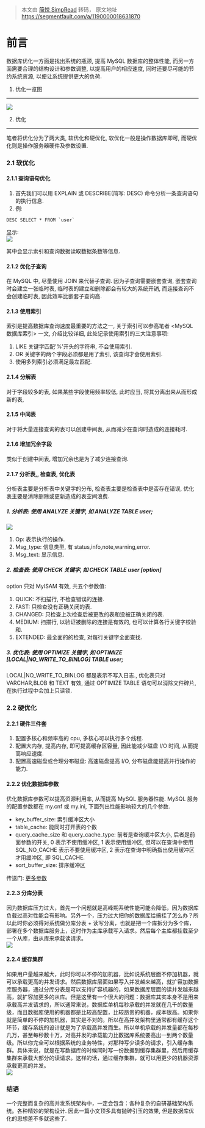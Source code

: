 > 本文由 [简悦 SimpRead](http://ksria.com/simpread/) 转码， 原文地址 https://segmentfault.com/a/1190000018631870

前言
==

数据库优化一方面是找出系统的瓶颈, 提高 MySQL 数据库的整体性能, 而另一方面需要合理的结构设计和参数调整, 以提高用户的相应速度, 同时还要尽可能的节约系统资源, 以便让系统提供更大的负荷.

1. 优化一览图
--------

![](https://segmentfault.com/img/bVbqner?w=990&h=607)

2. 优化
-----

笔者将优化分为了两大类, 软优化和硬优化, 软优化一般是操作数据库即可, 而硬优化则是操作服务器硬件及参数设置.

### 2.1 软优化

#### 2.1.1 查询语句优化

1. 首先我们可以用 EXPLAIN 或 DESCRIBE(简写: DESC) 命令分析一条查询语句的执行信息.  
2. 例:

```
DESC SELECT * FROM `user`

```

显示:  
![](https://segmentfault.com/img/bVbqlbi?w=681&h=56)

其中会显示索引和查询数据读取数据条数等信息.

#### 2.1.2 优化子查询

在 MySQL 中, 尽量使用 JOIN 来代替子查询. 因为子查询需要嵌套查询, 嵌套查询时会建立一张临时表, 临时表的建立和删除都会有较大的系统开销, 而连接查询不会创建临时表, 因此效率比嵌套子查询高.

#### 2.1.3 使用索引

索引是提高数据库查询速度最重要的方法之一, 关于索引可以参高笔者 <MySQL 数据库索引> 一文, 介绍比较详细, 此处记录使用索引的三大注意事项:

1.  LIKE 关键字匹配'%'开头的字符串, 不会使用索引.
2.  OR 关键字的两个字段必须都是用了索引, 该查询才会使用索引.
3.  使用多列索引必须满足最左匹配.

#### 2.1.4 分解表

对于字段较多的表, 如果某些字段使用频率较低, 此时应当, 将其分离出来从而形成新的表,

#### 2.1.5 中间表

对于将大量连接查询的表可以创建中间表, 从而减少在查询时造成的连接耗时.

#### 2.1.6 增加冗余字段

类似于创建中间表, 增加冗余也是为了减少连接查询.

#### 2.1.7 分析表,, 检查表, 优化表

分析表主要是分析表中关键字的分布, 检查表主要是检查表中是否存在错误, 优化表主要是消除删除或更新造成的表空间浪费.

##### 1. 分析表: 使用 ANALYZE 关键字, 如 ANALYZE TABLE user;

![](https://segmentfault.com/img/bVbqlbl?w=323&h=55)

1.  Op: 表示执行的操作.
2.  Msg_type: 信息类型, 有 status,info,note,warning,error.
3.  Msg_text: 显示信息.

##### 2. 检查表: 使用 CHECK 关键字, 如 CHECK TABLE user [option]

option 只对 MyISAM 有效, 共五个参数值:

1.  QUICK: 不扫描行, 不检查错误的连接.
2.  FAST: 只检查没有正确关闭的表.
3.  CHANGED: 只检查上次检查后被更改的表和没被正确关闭的表.
4.  MEDIUM: 扫描行, 以验证被删除的连接是有效的, 也可以计算各行关键字校验和.
5.  EXTENDED: 最全面的的检查, 对每行关键字全面查找.

##### 3. 优化表: 使用 OPTIMIZE 关键字, 如 OPTIMIZE [LOCAL|NO_WRITE_TO_BINLOG] TABLE user;

LOCAL|NO_WRITE_TO_BINLOG 都是表示不写入日志., 优化表只对 VARCHAR,BLOB 和 TEXT 有效, 通过 OPTIMIZE TABLE 语句可以消除文件碎片, 在执行过程中会加上只读锁.

### 2.2 硬优化

#### 2.2.1 硬件三件套

1. 配置多核心和频率高的 cpu, 多核心可以执行多个线程.  
2. 配置大内存, 提高内存, 即可提高缓存区容量, 因此能减少磁盘 I/O 时间, 从而提高响应速度.  
3. 配置高速磁盘或合理分布磁盘: 高速磁盘提高 I/O, 分布磁盘能提高并行操作的能力.

#### 2.2.2 优化数据库参数

优化数据库参数可以提高资源利用率, 从而提高 MySQL 服务器性能. MySQL 服务的配置参数都在 my.cnf 或 my.ini, 下面列出性能影响较大的几个参数.

*   key_buffer_size: 索引缓冲区大小
*   table_cache: 能同时打开表的个数
*   query_cache_size 和 query_cache_type: 前者是查询缓冲区大小, 后者是前面参数的开关, 0 表示不使用缓冲区, 1 表示使用缓冲区, 但可以在查询中使用 SQL_NO_CACHE 表示不要使用缓冲区, 2 表示在查询中明确指出使用缓冲区才用缓冲区, 即 SQL_CACHE.
*   sort_buffer_size: 排序缓冲区

传送门: [更多参数](https://www.mysql.com/cn/why-mysql/performance/index.html)

#### 2.2.3 分库分表

因为数据库压力过大，首先一个问题就是高峰期系统性能可能会降低，因为数据库负载过高对性能会有影响。另外一个，压力过大把你的数据库给搞挂了怎么办？所以此时你必须得对系统做分库分表 + 读写分离，也就是把一个库拆分为多个库，部署在多个数据库服务上，这时作为主库承载写入请求。然后每个主库都挂载至少一个从库，由从库来承载读请求。  
![](https://segmentfault.com/img/bVbqn8N?w=613&h=712)

#### 2.2.4 缓存集群

如果用户量越来越大，此时你可以不停的加机器，比如说系统层面不停加机器，就可以承载更高的并发请求。然后数据库层面如果写入并发越来越高，就扩容加数据库服务器，通过分库分表是可以支持扩容机器的，如果数据库层面的读并发越来越高，就扩容加更多的从库。但是这里有一个很大的问题：数据库其实本身不是用来承载高并发请求的，所以通常来说，数据库单机每秒承载的并发就在几千的数量级，而且数据库使用的机器都是比较高配置，比较昂贵的机器，成本很高。如果你就是简单的不停的加机器，其实是不对的。所以在高并发架构里通常都有缓存这个环节，缓存系统的设计就是为了承载高并发而生。所以单机承载的并发量都在每秒几万，甚至每秒数十万，对高并发的承载能力比数据库系统要高出一到两个数量级。所以你完全可以根据系统的业务特性，对那种写少读多的请求，引入缓存集群。具体来说，就是在写数据库的时候同时写一份数据到缓存集群里，然后用缓存集群来承载大部分的读请求。这样的话，通过缓存集群，就可以用更少的机器资源承载更高的并发。  
![](https://segmentfault.com/img/bVbqn8O?w=656&h=709)

### 结语

一个完整而复杂的高并发系统架构中，一定会包含：各种复杂的自研基础架构系统。各种精妙的架构设计. 因此一篇小文顶多具有抛砖引玉的效果, 但是数据库优化的思想差不多就这些了.